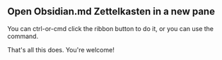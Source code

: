 ## Open Obsidian.md Zettelkasten in a new pane

You can ctrl-or-cmd click the ribbon button to do it, or you can use the command.

That's all this does.  You're welcome!